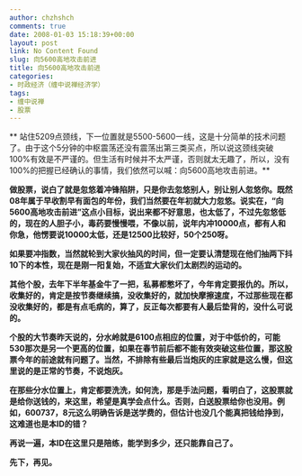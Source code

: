 ```yaml
---
author: chzhshch
comments: true
date: 2008-01-03 15:18:39+00:00
layout: post
link: No Content Found
slug: 向5600高地攻击前进
title: 向5600高地攻击前进
categories:
- 时政经济（缠中说禅经济学）
tags:
- 缠中说禅
- 股票
---
```


			

** 站住5209点颈线，下一位置就是5500-5600一线，这是十分简单的技术问题了。由于这个5分钟的中枢震荡还没有震荡出第三类买点，所以说这颈线突破100%有效是不严谨的。但生活有时候并不太严谨，否则就太无趣了，所以，没有100%的把握已经确认的事情，我们依然可以喊：向5600高地攻击前进。**

**做股票，说白了就是忽悠着冲锋陷阱，只是你去忽悠别人，别让别人忽悠你。既然08年属于早收割早有面包的年份，我们当然要在年初就大力忽悠。说实在，“向5600高地攻击前进”这点小目标，说出来都不好意思，也太低了，不过先忽悠低的，现在的人胆子小，毒药要慢慢喂，不像以前，说年内冲10000点，都有人和你急，他愣要说10000太低，还是12500比较好，50个250呀。**

**如果要冲指数，当然就轮到大家伙抽风的时间，但一定要认清楚现在他们抽两下抖10下的本性，现在是刚一阳复始，不适宜大家伙们太剧烈的运动的。**

**其他个股，去年下半年基金牛了一把，私募都憋坏了，今年肯定要报仇的。所以，收集好的，肯定是按节奏继续搞，没收集好的，就加快摩擦速度，不过那些现在都没收集好的，都是有点毛病的，算了，反正每次都要有人最后垫背的，没什么可说的。**

**个股的大节奏昨天说的，分水岭就是6100点相应的位置，对于中低价的，可能530那次是另一个更高的位置，如果在春节前后都不能有效突破这些位置，那这股票今年的前途就有问题了。当然，不排除有些最后当炮灰的庄家就是这么慢，但这里说的是正常的节奏，不说炮灰。**

**在那些分水位置上，肯定都要洗洗，如何洗，那是手法问题，看明白了，这股票就是给你送钱的，来这里，希望是真学会点什么。否则，白送股票给你也没用。例如，600737，8元这么明确告诉是送学费的，但估计也没几个能真把钱给挣到，这难道也是本ID的错？**

**再说一遍，本ID在这里只是陪练，能学到多少，还只能靠自己了。**

**先下，再见。**
